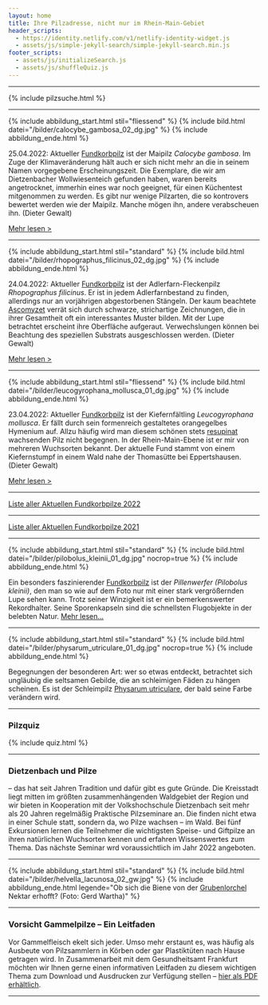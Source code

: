 ```yaml
---
layout: home
title: Ihre Pilzadresse, nicht nur im Rhein-Main-Gebiet
header_scripts:
  - https://identity.netlify.com/v1/netlify-identity-widget.js
  - assets/js/simple-jekyll-search/simple-jekyll-search.min.js
footer_scripts:
  - assets/js/initializeSearch.js
  - assets/js/shuffleQuiz.js
---
```

- - -

{% include pilzsuche.html %}

- - -

{% include abbildung_start.html stil="fliessend" %}
{% include bild.html datei="/bilder/calocybe_gambosa_02_dg.jpg" %}
{% include abbildung_ende.html %}

25.04.2022: Aktueller [Fundkorbpilz](AA "Glossar-") ist der Maipilz *Calocybe gambosa*. Im Zuge der Klimaveränderung hält auch er sich nicht mehr an die in seinem Namen vorgegebene Erscheinungszeit. Die Exemplare, die wir am Dietzenbacher Wollwiesenteich gefunden haben, waren bereits angetrocknet, immerhin eines war noch geeignet, für einen Küchentest mitgenommen zu werden. Es gibt nur wenige Pilzarten, die so kontrovers bewertet werden wie der Maipilz. Manche mögen ihn, andere verabscheuen ihn. (Dieter Gewalt)

[Mehr lesen >](/pilze/calocybe-gambosa-maipilz)

<div style="clear:  both"></div>

- - -

{% include abbildung_start.html stil="standard" %}
{% include bild.html datei="/bilder/rhopographus_filicinus_02_dg.jpg" %}
{% include abbildung_ende.html %}

24.04.2022: Aktueller [Fundkorbpilz](AA "Glossar-") ist der Adlerfarn-Fleckenpilz *Rhopographus filicinus*. Er ist in jedem Adlerfarnbestand zu finden, allerdings nur an vorjährigen abgestorbenen Stängeln. Der kaum beachtete [Ascomyzet](Ascomyzeten "Glossar") verrät sich durch schwarze, strichartige Zeichnungen, die in ihrer Gesamtheit oft ein interessantes Muster bilden. Mit der Lupe betrachtet erscheint ihre Oberfläche aufgeraut. Verwechslungen können bei Beachtung des speziellen Substrats ausgeschlossen werden. (Dieter Gewalt)

[Mehr lesen >](/pilze/rhopographus-filicinus-adlerfarn-fleckenpilz)

<div style="clear:  both"></div>

- - -

{% include abbildung_start.html stil="fliessend" %}
{% include bild.html datei="/bilder/leucogyrophana_mollusca_01_dg.jpg" %}
{% include abbildung_ende.html %}

23.04.2022: Aktueller [Fundkorbpilz](AA "Glossar-") ist der Kiefernfältling *Leucogyrophana mollusca*. Er fällt durch sein formenreich gestaltetes orangegelbes Hymenium auf. Allzu häufig wird man diesem schönen stets [resupinat](resupinat "Glossar") wachsenden Pilz nicht begegnen. In der Rhein-Main-Ebene ist er mir von mehreren Wuchsorten bekannt. Der aktuelle Fund stammt von einem Kiefernstumpf in einem Wald nahe der Thomasütte bei Eppertshausen. (Dieter Gewalt)

[Mehr lesen >](/pilze/leucogyrophana-mollusca-kiefernfältling)

<div style="clear:  both"></div>

- - -

[Liste aller Aktuellen Fundkorbpilze 2022](/artikel/liste-aller-aktuellen-fundkorbpilze-2022.html)

- - -

[Liste aller Aktuellen Fundkorbpilze 2021](/artikel/liste-aller-aktuellen-fundkorbpilze-2021.html)

- - -

{% include abbildung_start.html stil="standard" %}
{% include bild.html datei="/bilder/pilobolus_kleinii_01_dg.jpg" nocrop=true %}
{% include abbildung_ende.html %}

Ein besonders faszinierender [Fundkorbpilz](AA "Glossar-") ist der *Pillenwerfer (Pilobolus kleinii)*, den man so wie auf dem Foto nur mit einer stark vergrößernden Lupe sehen kann. Trotz seiner Winzigkeit ist er ein bemerkenswerter Rekordhalter. Seine Sporenkapseln sind die schnellsten Flugobjekte in der belebten Natur. [Mehr lesen...](/pilze/pilobolus-kleinii-pillenwerfer)

- - -

{% include abbildung_start.html stil="standard" %}
{% include bild.html datei="/bilder/physarum_utriculare_01_dg.jpg" nocrop=true %}
{% include abbildung_ende.html %}

Begegnungen der besonderen Art: wer so etwas entdeckt, betrachtet sich ungläubig die seltsamen Gebilde, die an schleimigen Fäden zu hängen scheinen. Es ist der Schleimpilz [Physarum utriculare](/pilze/physarum-utriculare-fadenfruchtschleimpilz), der bald seine Farbe verändern wird.

- - -

### Pilzquiz

{% include quiz.html %}

- - -

### Dietzenbach und Pilze

– das hat seit Jahren Tradition und dafür gibt es gute Gründe. Die Kreisstadt liegt mitten im größten zusammenhängenden Waldgebiet der Region und wir bieten in Kooperation mit der Volkshochschule Dietzenbach seit mehr als 20 Jahren regelmäßig Praktische Pilzseminare an. Die finden nicht etwa in einer Schule statt, sondern da, wo Pilze wachsen – im Wald. Bei fünf Exkursionen lernen die Teilnehmer die wichtigsten Speise- und Giftpilze an ihren natürlichen Wuchsorten kennen und erfahren Wissenswertes zum Thema. Das nächste Seminar wrd voraussichtlich im Jahr 2022 angeboten.  

- - -

{% include abbildung_start.html stil="standard" %}
{% include bild.html datei="/bilder/helvella_lacunosa_02_gw.jpg" %}
{% include abbildung_ende.html legende="Ob sich die Biene von der <a href='/pilze/helvella-lacunosa-grubenlorchel'>Grubenlorchel</a> Nektar erhofft?  (Foto: Gerd Wartha)" %}

- - -

### Vorsicht Gammelpilze – Ein Leitfaden

Vor Gammelfleisch ekelt sich jeder. Umso mehr erstaunt es, was häufig als Ausbeute von Pilzsammlern in Körben oder gar Plastiktüten nach Hause getragen wird. In Zusammenarbeit mit dem Gesundheitsamt Frankfurt möchten wir Ihnen gerne einen informativen Leitfaden zu diesem wichtigen Thema zum Download und Ausdrucken zur Verfügung stellen – [hier als PDF erhältlich](/assets/docs/Fundkorb.de-Gammelpilze.pdf).

- - -